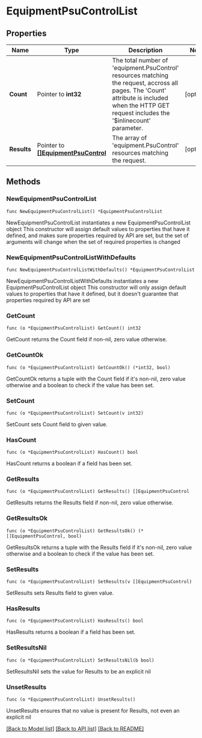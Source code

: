 # EquipmentPsuControlList

## Properties

Name | Type | Description | Notes
------------ | ------------- | ------------- | -------------
**Count** | Pointer to **int32** | The total number of &#39;equipment.PsuControl&#39; resources matching the request, accross all pages. The &#39;Count&#39; attribute is included when the HTTP GET request includes the &#39;$inlinecount&#39; parameter. | [optional] 
**Results** | Pointer to [**[]EquipmentPsuControl**](equipment.PsuControl.md) | The array of &#39;equipment.PsuControl&#39; resources matching the request. | [optional] 

## Methods

### NewEquipmentPsuControlList

`func NewEquipmentPsuControlList() *EquipmentPsuControlList`

NewEquipmentPsuControlList instantiates a new EquipmentPsuControlList object
This constructor will assign default values to properties that have it defined,
and makes sure properties required by API are set, but the set of arguments
will change when the set of required properties is changed

### NewEquipmentPsuControlListWithDefaults

`func NewEquipmentPsuControlListWithDefaults() *EquipmentPsuControlList`

NewEquipmentPsuControlListWithDefaults instantiates a new EquipmentPsuControlList object
This constructor will only assign default values to properties that have it defined,
but it doesn't guarantee that properties required by API are set

### GetCount

`func (o *EquipmentPsuControlList) GetCount() int32`

GetCount returns the Count field if non-nil, zero value otherwise.

### GetCountOk

`func (o *EquipmentPsuControlList) GetCountOk() (*int32, bool)`

GetCountOk returns a tuple with the Count field if it's non-nil, zero value otherwise
and a boolean to check if the value has been set.

### SetCount

`func (o *EquipmentPsuControlList) SetCount(v int32)`

SetCount sets Count field to given value.

### HasCount

`func (o *EquipmentPsuControlList) HasCount() bool`

HasCount returns a boolean if a field has been set.

### GetResults

`func (o *EquipmentPsuControlList) GetResults() []EquipmentPsuControl`

GetResults returns the Results field if non-nil, zero value otherwise.

### GetResultsOk

`func (o *EquipmentPsuControlList) GetResultsOk() (*[]EquipmentPsuControl, bool)`

GetResultsOk returns a tuple with the Results field if it's non-nil, zero value otherwise
and a boolean to check if the value has been set.

### SetResults

`func (o *EquipmentPsuControlList) SetResults(v []EquipmentPsuControl)`

SetResults sets Results field to given value.

### HasResults

`func (o *EquipmentPsuControlList) HasResults() bool`

HasResults returns a boolean if a field has been set.

### SetResultsNil

`func (o *EquipmentPsuControlList) SetResultsNil(b bool)`

 SetResultsNil sets the value for Results to be an explicit nil

### UnsetResults
`func (o *EquipmentPsuControlList) UnsetResults()`

UnsetResults ensures that no value is present for Results, not even an explicit nil

[[Back to Model list]](../README.md#documentation-for-models) [[Back to API list]](../README.md#documentation-for-api-endpoints) [[Back to README]](../README.md)


